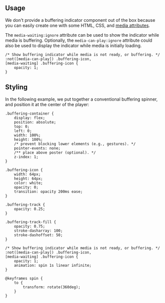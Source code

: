 ## Usage

We don't provide a buffering indicator component out of the box because you can easily create one with
some HTML, CSS, and [media attributes](../../../getting-started/styling.md#media-attributes).

The `media-waiting:ignore` attribute can be used to show the indicator while media is buffering. Optionally,
the `media-can-play:ignore` attribute could also be used to display the indicator while media is initially loading.

```css:copy
/* Show buffering indicator while media is not ready, or buffering. */
:not([media-can-play]) .buffering-icon,
[media-waiting] .buffering-icon {
	opacity: 1;
}
```

## Styling

In the following example, we put together a conventional buffering spinner, and position it at the
center of the player:

<slot name="styling" />

```css:copy
.buffering-container {
	display: flex;
	position: absolute;
	top: 0;
	left: 0;
	width: 100%;
	height: 100%;
	/* prevent blocking lower elements (e.g., gestures). */
	pointer-events: none;
	/** place above poster (optional). */
	z-index: 1;
}

.buffering-icon {
	width: 64px;
	height: 64px;
	color: white;
	opacity: 0;
	transition: opacity 200ms ease;
}

.buffering-track {
	opacity: 0.25;
}

.buffering-track-fill {
	opacity: 0.75;
	stroke-dasharray: 100;
	stroke-dashoffset: 50;
}

/* Show buffering indicator while media is not ready, or buffering. */
:not([media-can-play]) .buffering-icon,
[media-waiting] .buffering-icon {
	opacity: 1;
	animation: spin 1s linear infinite;
}

@keyframes spin {
	to {
		transform: rotate(360deg);
	}
}
```
